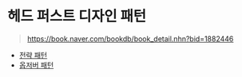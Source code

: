 # 헤드 퍼스트 디자인 패턴

> https://book.naver.com/bookdb/book_detail.nhn?bid=1882446 

- [전략 패턴](./src/main/java/designpatterns/strategy)
- [옵저버 패턴](./src/main/java/designpatterns/observer)